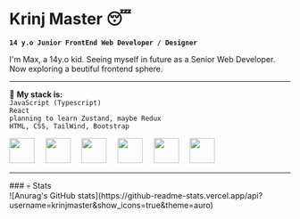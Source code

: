 # Krinj Master 😴

**`14 y.o Junior FrontEnd Web Developer / Designer`**

I'm Max, a 14y.o kid. Seeing myself in future as a Senior Web Developer. Now exploring a beutiful frontend sphere.<br><hr>
💼 **My stack is:**<br>
`JavaScript (Typescript)` <br>
`React` <br>
`planning to learn Zustand, maybe Redux` <br>
`HTML, CSS, TailWind, Bootstrap` <br>
<div style={{display: flex}}>
          <img width="45px" src="https://cdn.jsdelivr.net/gh/devicons/devicon/icons/javascript/javascript-original.svg" /> &nbsp; &nbsp;
          <img width="45px" src="https://cdn.jsdelivr.net/gh/devicons/devicon/icons/typescript/typescript-original.svg" /> &nbsp; &nbsp;
          <img width="45px" src="https://cdn.jsdelivr.net/gh/devicons/devicon/icons/react/react-original-wordmark.svg" /> &nbsp; &nbsp;
          <img width="45px" src="https://cdn.jsdelivr.net/gh/devicons/devicon/icons/redux/redux-original.svg" /> &nbsp; &nbsp;
          <img width="45px" src="https://cdn.jsdelivr.net/gh/devicons/devicon/icons/tailwindcss/tailwindcss-plain.svg" /> &nbsp; &nbsp;
          <img width="45px" src="https://cdn.jsdelivr.net/gh/devicons/devicon/icons/bootstrap/bootstrap-original.svg" /> &nbsp; &nbsp;
<div/>
<hr>
### 💀 Stats <br>
![Anurag's GitHub stats](https://github-readme-stats.vercel.app/api?username=krinjmaster&show_icons=true&theme=auro)

          
          
          
          
          

